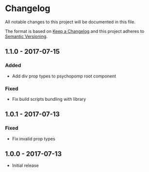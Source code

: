 # Changelog
All notable changes to this project will be documented in this file.

The format is based on [Keep a Changelog](http://keepachangelog.com/en/1.0.0/)
and this project adheres to [Semantic Versioning](http://semver.org/spec/v2.0.0.html).

## 1.1.0 - 2017-07-15
### Added
- Add div prop types to psychopomp root component

### Fixed
- Fix build scripts bundling with library

## 1.0.1 - 2017-07-13
### Fixed
- Fix invalid prop types

## 1.0.0 - 2017-07-13
- Initial release
